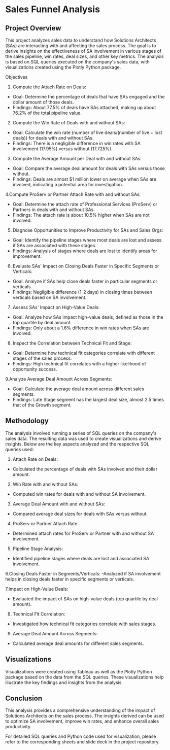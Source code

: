 # Sales Funnel Analysis

## Project Overview
This project analyzes sales data to understand how Solutions Architects (SAs) are interacting with and affecting the sales process. The goal is to derive insights on the effectiveness of SA involvement in various stages of the sales pipeline, win rates, deal sizes, and other key metrics. The analysis is based on SQL queries executed on the company's sales data, with visualizations created using the Plotly Python package.

Objectives
1. Compute the Attach Rate on Deals:
- Goal: Determine the percentage of deals that have SAs engaged and the dollar amount of those deals.
- Findings: About 77.5% of deals have SAs attached, making up about 76.2% of the total pipeline value.

2. Compute the Win Rate of Deals with and without SAs:
- Goal: Calculate the win rate (number of live deals/(number of live + lost deals)) for deals with and without SAs.
- Findings: There is a negligible difference in win rates with SA involvement (17.95%) versus without (17.725%).

3. Compute the Average Amount per Deal with and without SAs:
- Goal: Compare the average deal amount for deals with SAs versus those without.
- Findings: Deals are almost $1 million lower on average when SAs are involved, indicating a potential area for investigation.

4.Compute ProServ or Partner Attach Rate with and without SAs:
- Goal: Determine the attach rate of Professional Services (ProServ) or Partners in deals with and without SAs.
- Findings: The attach rate is about 10.5% higher when SAs are not involved.

5. Diagnose Opportunities to Improve Productivity for SAs and Sales Orgs:
- Goal: Identify the pipeline stages where most deals are lost and assess if SAs are associated with these stages.
- Findings: Analysis of stages where deals are lost to identify areas for improvement.

6. Evaluate SAs' Impact on Closing Deals Faster in Specific Segments or Verticals:
- Goal: Analyze if SAs help close deals faster in particular segments or verticals.
- Findings: Negligible difference (1-2 days) in closing times between verticals based on SA involvement.

7. Assess SAs' Impact on High-Value Deals:
- Goal: Analyze how SAs impact high-value deals, defined as those in the top quartile by deal amount.
- Findings: Only about a 1.6% difference in win rates when SAs are involved.

8. Inspect the Correlation between Technical Fit and Stage:
- Goal: Determine how technical fit categories correlate with different stages of the sales process.
- Findings: High technical fit correlates with a higher likelihood of opportunity success.

9.Analyze Average Deal Amount Across Segments:
- Goal: Calculate the average deal amount across different sales segments.
- Findings: Late Stage segment has the largest deal size, almost 2.5 times that of the Growth segment.


## Methodology
The analysis involved running a series of SQL queries on the company's sales data. The resulting data was used to create visualizations and derive insights. Below are the key aspects analyzed and the respective SQL queries used:

1. Attach Rate on Deals:
- Calculated the percentage of deals with SAs involved and their dollar amount.

2. Win Rate with and without SAs:
- Computed win rates for deals with and without SA involvement.

3. Average Deal Amount with and without SAs:
- Compared average deal sizes for deals with SAs versus without.

4. ProServ or Partner Attach Rate:
- Determined attach rates for ProServ or Partner with and without SA involvement.

5. Pipeline Stage Analysis:
- Identified pipeline stages where deals are lost and associated SA involvement.

6.Closing Deals Faster in Segments/Verticals:
-Analyzed if SA involvement helps in closing deals faster in specific segments or verticals.

7.Impact on High-Value Deals:
- Evaluated the impact of SAs on high-value deals (top quartile by deal amount).

8. Technical Fit Correlation:
- Investigated how technical fit categories correlate with sales stages.

9. Average Deal Amount Across Segments:
- Calculated average deal amounts for different sales segments.


## Visualizations
Visualizations were created using Tableau as well as the Plotly Python package based on the data from the SQL queries. These visualizations help illustrate the key findings and insights from the analysis.

## Conclusion
This analysis provides a comprehensive understanding of the impact of Solutions Architects on the sales process. The insights derived can be used to optimize SA involvement, improve win rates, and enhance overall sales productivity.

For detailed SQL queries and Python code used for visualization, please refer to the corresponding sheets and slide deck in the project repository.

